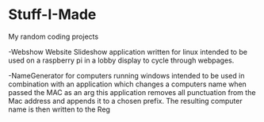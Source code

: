 # Stuff-I-Made
My random coding projects

-Webshow 
  Website Slideshow application written for linux
  intended to be used on a raspberry pi in a lobby display to 
  cycle through webpages.
  
-NameGenerator
  for computers running windows
  intended to be used in combination with an application which changes a computers name
  when passed the MAC as an arg this application removes all punctuation from the Mac address 
  and appends it to a chosen prefix. The resulting computer name is then written to the Reg 

